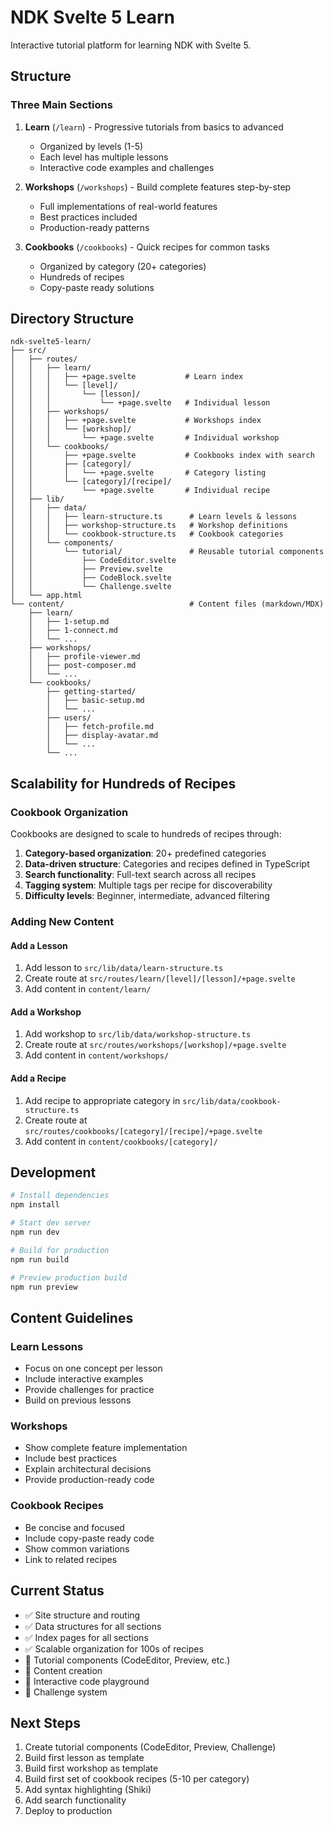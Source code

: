 # NDK Svelte 5 Learn

Interactive tutorial platform for learning NDK with Svelte 5.

## Structure

### Three Main Sections

1. **Learn** (`/learn`) - Progressive tutorials from basics to advanced
   - Organized by levels (1-5)
   - Each level has multiple lessons
   - Interactive code examples and challenges

2. **Workshops** (`/workshops`) - Build complete features step-by-step
   - Full implementations of real-world features
   - Best practices included
   - Production-ready patterns

3. **Cookbooks** (`/cookbooks`) - Quick recipes for common tasks
   - Organized by category (20+ categories)
   - Hundreds of recipes
   - Copy-paste ready solutions

## Directory Structure

```
ndk-svelte5-learn/
├── src/
│   ├── routes/
│   │   ├── learn/
│   │   │   ├── +page.svelte           # Learn index
│   │   │   └── [level]/
│   │   │       └── [lesson]/
│   │   │           └── +page.svelte   # Individual lesson
│   │   ├── workshops/
│   │   │   ├── +page.svelte           # Workshops index
│   │   │   └── [workshop]/
│   │   │       └── +page.svelte       # Individual workshop
│   │   └── cookbooks/
│   │       ├── +page.svelte           # Cookbooks index with search
│   │       ├── [category]/
│   │       │   └── +page.svelte       # Category listing
│   │       └── [category]/[recipe]/
│   │           └── +page.svelte       # Individual recipe
│   ├── lib/
│   │   ├── data/
│   │   │   ├── learn-structure.ts      # Learn levels & lessons
│   │   │   ├── workshop-structure.ts   # Workshop definitions
│   │   │   └── cookbook-structure.ts   # Cookbook categories
│   │   └── components/
│   │       └── tutorial/               # Reusable tutorial components
│   │           ├── CodeEditor.svelte
│   │           ├── Preview.svelte
│   │           ├── CodeBlock.svelte
│   │           └── Challenge.svelte
│   └── app.html
└── content/                            # Content files (markdown/MDX)
    ├── learn/
    │   ├── 1-setup.md
    │   ├── 1-connect.md
    │   └── ...
    ├── workshops/
    │   ├── profile-viewer.md
    │   ├── post-composer.md
    │   └── ...
    └── cookbooks/
        ├── getting-started/
        │   ├── basic-setup.md
        │   └── ...
        ├── users/
        │   ├── fetch-profile.md
        │   ├── display-avatar.md
        │   └── ...
        └── ...
```

## Scalability for Hundreds of Recipes

### Cookbook Organization

Cookbooks are designed to scale to hundreds of recipes through:

1. **Category-based organization**: 20+ predefined categories
2. **Data-driven structure**: Categories and recipes defined in TypeScript
3. **Search functionality**: Full-text search across all recipes
4. **Tagging system**: Multiple tags per recipe for discoverability
5. **Difficulty levels**: Beginner, intermediate, advanced filtering

### Adding New Content

#### Add a Lesson
1. Add lesson to `src/lib/data/learn-structure.ts`
2. Create route at `src/routes/learn/[level]/[lesson]/+page.svelte`
3. Add content in `content/learn/`

#### Add a Workshop
1. Add workshop to `src/lib/data/workshop-structure.ts`
2. Create route at `src/routes/workshops/[workshop]/+page.svelte`
3. Add content in `content/workshops/`

#### Add a Recipe
1. Add recipe to appropriate category in `src/lib/data/cookbook-structure.ts`
2. Create route at `src/routes/cookbooks/[category]/[recipe]/+page.svelte`
3. Add content in `content/cookbooks/[category]/`

## Development

```bash
# Install dependencies
npm install

# Start dev server
npm run dev

# Build for production
npm run build

# Preview production build
npm run preview
```

## Content Guidelines

### Learn Lessons
- Focus on one concept per lesson
- Include interactive examples
- Provide challenges for practice
- Build on previous lessons

### Workshops
- Show complete feature implementation
- Include best practices
- Explain architectural decisions
- Provide production-ready code

### Cookbook Recipes
- Be concise and focused
- Include copy-paste ready code
- Show common variations
- Link to related recipes

## Current Status

- ✅ Site structure and routing
- ✅ Data structures for all sections
- ✅ Index pages for all sections
- ✅ Scalable organization for 100s of recipes
- 🚧 Tutorial components (CodeEditor, Preview, etc.)
- 🚧 Content creation
- 🚧 Interactive code playground
- 🚧 Challenge system

## Next Steps

1. Create tutorial components (CodeEditor, Preview, Challenge)
2. Build first lesson as template
3. Build first workshop as template
4. Build first set of cookbook recipes (5-10 per category)
5. Add syntax highlighting (Shiki)
6. Add search functionality
7. Deploy to production
